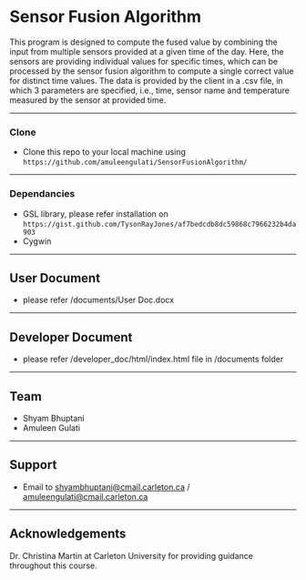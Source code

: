 # Sensor Fusion Algorithm

This program is designed to compute the fused value by combining the input from multiple sensors provided at a given time of the day. Here, the sensors are providing individual values for specific times, which can be processed by the sensor fusion algorithm to compute a single correct value for distinct time values. The data is provided by the client in a .csv file, in which 3 parameters are specified, i.e., time, sensor name and temperature measured by the sensor at provided time.


---

### Clone

- Clone this repo to your local machine using `https://github.com/amuleengulati/SensorFusionAlgorithm/`

---

### Dependancies

- GSL library, please refer installation on `https://gist.github.com/TysonRayJones/af7bedcdb8dc59868c7966232b4da903`
- Cygwin

---

## User Document

- please refer /documents/User Doc.docx

---

## Developer Document

- please refer /developer_doc/html/index.html file in /documents folder

---

## Team

- Shyam Bhuptani
- Amuleen Gulati

---

## Support

- Email to shyambhuptani@cmail.carleton.ca / amuleengulati@cmail.carleton.ca

---

## Acknowledgements

Dr. Christina Martin at Carleton University for providing guidance throughout this course.
